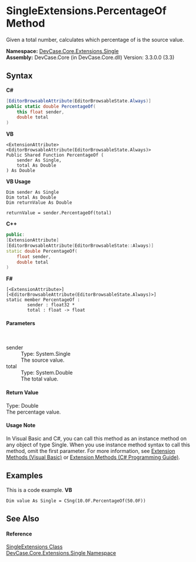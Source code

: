 # SingleExtensions.PercentageOf Method 
 

Given a total number, calculates which percentage of is the source value.

**Namespace:**&nbsp;<a href="N_DevCase_Core_Extensions_Single">DevCase.Core.Extensions.Single</a><br />**Assembly:**&nbsp;DevCase.Core (in DevCase.Core.dll) Version: 3.3.0.0 (3.3)

## Syntax

**C#**<br />
``` C#
[EditorBrowsableAttribute(EditorBrowsableState.Always)]
public static double PercentageOf(
	this float sender,
	double total
)
```

**VB**<br />
``` VB
<ExtensionAttribute>
<EditorBrowsableAttribute(EditorBrowsableState.Always)>
Public Shared Function PercentageOf ( 
	sender As Single,
	total As Double
) As Double
```

**VB Usage**<br />
``` VB Usage
Dim sender As Single
Dim total As Double
Dim returnValue As Double

returnValue = sender.PercentageOf(total)
```

**C++**<br />
``` C++
public:
[ExtensionAttribute]
[EditorBrowsableAttribute(EditorBrowsableState::Always)]
static double PercentageOf(
	float sender, 
	double total
)
```

**F#**<br />
``` F#
[<ExtensionAttribute>]
[<EditorBrowsableAttribute(EditorBrowsableState.Always)>]
static member PercentageOf : 
        sender : float32 * 
        total : float -> float 

```


#### Parameters
&nbsp;<dl><dt>sender</dt><dd>Type: System.Single<br />The source value.</dd><dt>total</dt><dd>Type: System.Double<br />The total value.</dd></dl>

#### Return Value
Type: Double<br />The percentage value.

#### Usage Note
In Visual Basic and C#, you can call this method as an instance method on any object of type Single. When you use instance method syntax to call this method, omit the first parameter. For more information, see <a href="https://docs.microsoft.com/dotnet/visual-basic/programming-guide/language-features/procedures/extension-methods">Extension Methods (Visual Basic)</a> or <a href="https://docs.microsoft.com/dotnet/csharp/programming-guide/classes-and-structs/extension-methods">Extension Methods (C# Programming Guide)</a>.

## Examples
This is a code example. 
**VB**<br />
``` VB
Dim value As Single = CSng(10.0F.PercentageOf(50.0F))
```


## See Also


#### Reference
<a href="T_DevCase_Core_Extensions_Single_SingleExtensions">SingleExtensions Class</a><br /><a href="N_DevCase_Core_Extensions_Single">DevCase.Core.Extensions.Single Namespace</a><br />